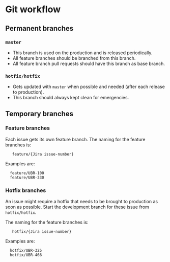 # Git workflow

## Permanent branches
### `master`
* This branch is used on the production and is released periodically.
* All feature branches should be branched from this branch.
* All feature branch pull requests should have this branch as base branch.

### `hotfix/hotfix`
* Gets updated with `master` when possible and needed (after each release to production).
* This branch should always kept clean for emergencies.

## Temporary branches
### Feature branches
 Each issue gets its own feature branch. The naming for the feature branches is:
```
   feature/{Jira issue-number}
```

Examples are:
```
  feature/UBR-100
  feature/UBR-330
```

### Hotfix branches
 An issue might require a hotfix that needs to be brought to production as soon as possible. Start the development branch for these issue from `hotfix/hotfix`.

The naming for the feature branches is:
 ```
    hotfix/{Jira issue-number}
 ```

Examples are:
```
  hotfix/UBR-325
  hotfix/UBR-466
```